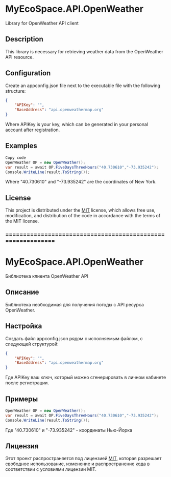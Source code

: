 # MyEcoSpace.API.OpenWeather
Library for OpenWeather API client

## Description
This library is necessary for retrieving weather data from the OpenWeather API resource.

## Configuration
Create an appconfig.json file next to the executable file with the following structure:
```json
{
    "APIKey": "",
    "BaseAddress": "api.openweathermap.org"
}
```
Where APIKey is your key, which can be generated in your personal account after registration.

## Examples
```csharp
Copy code
OpenWeather OP = new OpenWeather();
var result = await OP.FiveDaysThreeHours("40.730610","-73.935242");
Console.WriteLine(result.ToString());
```
Where "40.730610" and "-73.935242" are the coordinates of New York.

## License
This project is distributed under the [MIT](https://opensource.org/licenses/MIT) license, which allows free use, modification, and distribution of the code in accordance with the terms of the MIT license.

### ===========================================================

# MyEcoSpace.API.OpenWeather
Библиотека клиента OpenWeather API

## Описание
Библиотека необходимая для получения погоды с API ресурса OpenWeather.

## Настройка
Создать файл appconfig.json рядом с исполняемым файлом, с следующей структурой:
```json
{
    "APIKey": "",
    "BaseAddress": "api.openweathermap.org"
}
```
Где APIKey ваш ключ, который можно сгенерировать в личном кабинете после регистрации.

## Примеры
```csharp
OpenWeather OP = new OpenWeather();
var result = await OP.FiveDaysThreeHours("40.730610","-73.935242");
Console.WriteLine(result.ToString());
```
Где "40.730610" и "-73.935242" - координаты Нью-Йорка

## Лицензия
Этот проект распространяется под лицензией [MIT](https://opensource.org/licenses/MIT), которая разрешает свободное использование, изменение и распространение кода в соответствии с условиями лицензии MIT.
